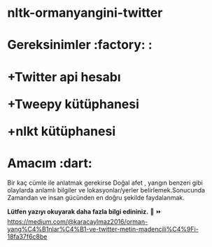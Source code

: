 # nltk-ormanyangini-twitter


<h1>Gereksinimler :factory: : <h1>

  +Twitter api hesabı
  
  +Tweepy kütüphanesi
  
  +nlkt kütüphanesi
  
  
  
  <h1>Amacım :dart: </h1>  Bir kaç cümle ile anlatmak gerekirse  Doğal afet , yangın benzeri gibi  olaylarda anlamlı bilgiler ve lokasyonlar/yerler  belirlemek.Sonucunda Zamandan ve insan gücünden en doğru şekilde faydalanmak.

<b>Lütfen yazıyı okuyarak daha fazla bilgi edininiz.</b>
 :memo: :fast_forward: https://medium.com/@karacaylmaz2016/orman-yang%C4%B1nlar%C4%B1-ve-twitter-metin-madencili%C4%9Fi-18fa37f6c8be
